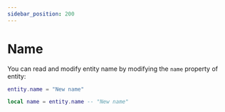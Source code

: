 ```yaml
---
sidebar_position: 200
---
```


# Name

You can read and modify entity name by modifying the `name` property of entity:

```lua
entity.name = "New name"

local name = entity.name -- "New name"
```

